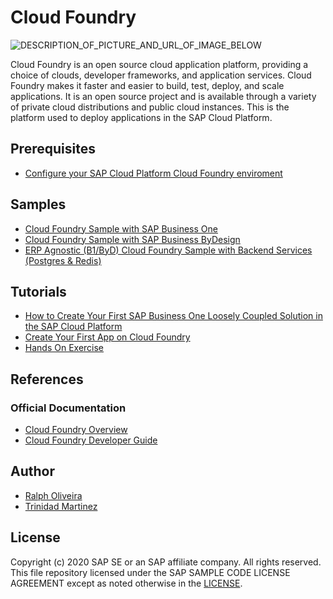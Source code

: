 # Cloud Foundry
![DESCRIPTION_OF_PICTURE_AND_URL_OF_IMAGE_BELOW](https://www.cloudfoundry.org/wp-content/uploads/2017/01/CFF_Logo_rgb.png)

Cloud Foundry is an open source cloud application platform, providing a choice of clouds, developer frameworks, and application services. Cloud Foundry makes it faster and easier to build, test, deploy, and scale applications. It is an open source project and is available through a variety of private cloud distributions and public cloud instances. This is the platform used to deploy applications in the SAP Cloud Platform.

## Prerequisites
* [Configure your SAP Cloud Platform Cloud Foundry enviroment](https://developers.sap.com/uk/tutorials/hcp-cf-getting-started.html)

## Samples
* [Cloud Foundry Sample with SAP Business One](https://github.com/B1SA/scp-b1.git)
* [Cloud Foundry Sample with SAP Business ByDesign](https://github.com/B1SA/scp-byd.git)
* [ERP Agnostic (B1/ByD) Cloud Foundry Sample with Backend Services (Postgres & Redis)](https://github.com/Ralphive/cf-12-factor/)

## Tutorials
* [How to Create Your First SAP Business One Loosely Coupled Solution in the SAP Cloud Platform](https://blogs.sap.com/2018/06/04/how-to-create-your-sap-business-one-loosely-coupled-solution-in-the-sap-cloud-platform/)
* [Create Your First App on Cloud Foundry](https://developers.sap.com/group.scp-3-first-app.html)
* [Hands On Exercise](https://github.com/Ralphive/cf-12-factor/blob/master/HandsOn_cf12factors_guide.pdf)

## References
### Official Documentation
* [Cloud Foundry Overview](https://docs.cloudfoundry.org/concepts/overview.html)
* [Cloud Foundry Developer Guide](https://docs.cloudfoundry.org/devguide/index.html)

## Author
* [Ralph Oliveira](https://github.com/Ralphive)
* [Trinidad Martinez](https://github.com/TrinidadMG)

License
-------

Copyright (c) 2020 SAP SE or an SAP affiliate company. All rights reserved.
This file repository licensed under the SAP SAMPLE CODE LICENSE AGREEMENT except as noted otherwise in the [LICENSE](../LICENSE).

